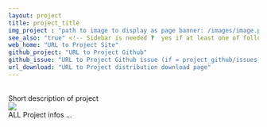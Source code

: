 ```yaml
---
layout: project
title: project_title
img_project : "path to image to display as page banner: /images/image.png"
see_also: "true" <!-- Sidebar is needed ?  yes if at least one of following defined -->
web_home: "URL to Project Site"
github_project: "URL to Project Github"
github_issue: "URL to Project Github issue (if = project_github/issues, could be omitted)"
url_download: "URL to Project distribution download page"
---
```

<br>
Short description of project
<br>
<a href="/images/project_screenshot.png" target="_blank">
    <img src="/images/project_screenshot.png" class="screenshot" />
</a>

<br>
ALL Project infos ... 
